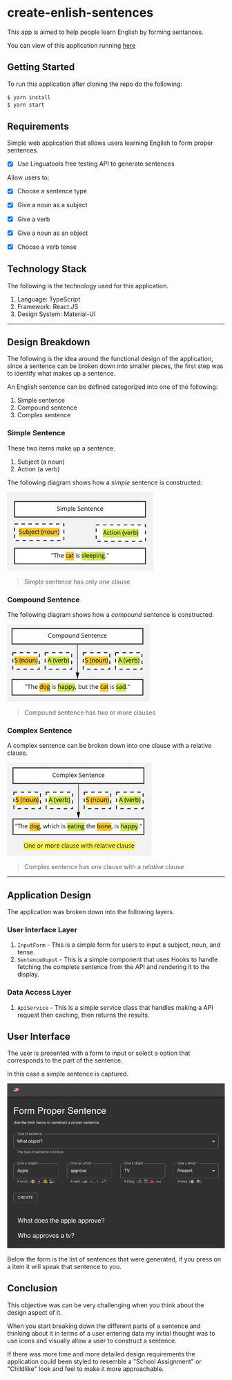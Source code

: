 # create-enlish-sentences

This app is aimed to help people learn English by forming sentances.

You can view of this application running [here](https://tcnpe.csb.app/)

## Getting Started

To run this application after cloning the repo do the following:

```sh
$ yarn install
$ yarn start
```

## Requirements

Simple web application that allows users learning English to form proper sentences.

 - [x] Use Linguatools free testing API to generate sentences

Allow users to:

- [x] Choose a sentence type
- [x] Give a noun as a subject
- [x] Give a verb
- [x] Give a noun as an object
- [x] Choose a verb tense


## Technology Stack

The following is the technology used for this application.

1. Language: TypeScript
2. Framework: React.JS
3. Design System: Material-UI


--- 

## Design Breakdown

The following is the idea around the functional design of the application, since a sentence can be broken down into smaller pieces, the first step was to identify what makes up a sentence.

An English sentence can be defined categorized into one of the following:

1. Simple sentence
2. Compound sentence
3. Complex sentence

### Simple Sentence

These two items make up a sentence.

1. Subject (a noun)
2. Action (a verb)

The following diagram shows how a *simple* sentence is constructed:

![Simple Sentence](public/images/simple.png)

> Simple sentence has only *one* clause

### Compound Sentence

The following diagram shows how a *compound* sentence is constructed:

![Compound Sentence](public/images/compound.png)

> Compound sentence has *two* or more clauses


### Complex Sentence

A complex sentence can be broken down into one clause with a relative clause.

![Complex Sentence](public/images/complex.png)

> Complex sentence has *one* clause with a *relative* clause

---

## Application Design

The application was broken down into the following layers.

### User Interface Layer

1. `InputForm` - This is a simple form for users to input a subject, noun, and tense.
2. `SentenceOuput` - This is a simple component that uses Hooks to handle fetching the complete sentence from the API and rendering it to the display.

### Data Access Layer

1. `ApiService` - This is a simple service class that handles making a API request then caching, then returns the results.

## User Interface

The user is presented with a form to input or select a option that corresponds to the part of the sentence.

In this case a simple sentence is captured.

![Input Form](public/images/form.png)

Below the form is the list of sentences that were generated, if you press on a item it will speak that sentence to you.


## Conclusion

This objective was can be very challenging when you think about the design aspect of it.

When you start breaking down the different parts of a sentence and thinking about it in terms of a user entering data my initial thought was to use icons and visually allow a user to construct a sentence.

If there was more time and more detailed design requirements the application could been styled to resemble a "School Assignment" or "Childlike" look and feel to make it more approachable.